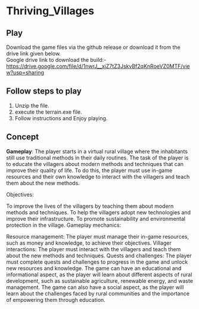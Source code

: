 # Thriving_Villages

## Play
Download the game files via the github release or download it from the drive link given below.<br>
Google drive link to download the build:- https://drive.google.com/file/d/1nwrJ__xjZ7tZ3JskvBf2qKnRoeVZ0MTF/view?usp=sharing

## Follow steps to play
   1. Unzip the file.
   2. execute the terrain.exe file.
   3. Follow instructions and Enjoy playing.

## Concept

<b>Gameplay</b>: The player starts in a virtual rural village where the inhabitants still use traditional methods in their daily routines. The task of the player is to educate the villagers about modern methods and techniques that can improve their quality of life. To do this, the player must use in-game resources and their own knowledge to interact with the villagers and teach them about the new methods.

Objectives:

To improve the lives of the villagers by teaching them about modern methods and techniques.
To help the villagers adopt new technologies and improve their infrastructure.
To promote sustainability and environmental protection in the village.
Gameplay mechanics:

Resource management: The player must manage their in-game resources, such as money and knowledge, to achieve their objectives.
Villager interactions: The player must interact with the villagers and teach them about the new methods and techniques.
Quests and challenges: The player must complete quests and challenges to progress in the game and unlock new resources and knowledge.
The game can have an educational and informational aspect, as the player will learn about different aspects of rural development, such as sustainable agriculture, renewable energy, and waste management. The game can also have a social aspect, as the player will learn about the challenges faced by rural communities and the importance of empowering them through education.
